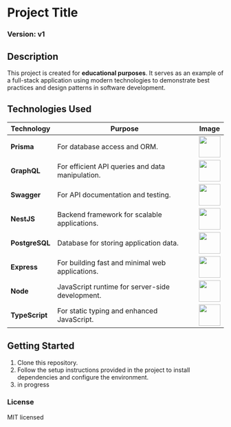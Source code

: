 # Project Title

### Version: v1

## Description

This project is created for **educational purposes**. It serves as an example of a full-stack application using modern technologies to demonstrate best practices and design patterns in software development.

## Technologies Used

| Technology     | Purpose                                          | Image                                     |
| -------------- | ------------------------------------------------ | ----------------------------------------- |
| **Prisma**     | For database access and ORM.                     | <img src="https://cf-assets.www.cloudflare.com/slt3lc6tev37/4WJkWMYGkEpa05B0hyL88E/91dd67e91752d39d94b60cdcdfdc287d/prismalogo-freelogovectors.net_.png" width="50"> |
| **GraphQL**    | For efficient API queries and data manipulation. | <img src="https://cdn.prod.website-files.com/64233a8baf1eba1d72a641d4/659556900fa031fbb25312f6_graphql.png" width="50"> |
| **Swagger**    | For API documentation and testing.               | <img src="https://miro.medium.com/v2/resize:fit:818/1*zc-LgogGtr7fFHF9e1M8wA.png" width="50"> |
| **NestJS**     | Backend framework for scalable applications.     | <img src="https://upload.wikimedia.org/wikipedia/commons/thumb/3/37/NestJS-logo-wordmark.svg/1200px-NestJS-logo-wordmark.svg.png" width="50"> |
| **PostgreSQL** | Database for storing application data.           | <img src="https://miro.medium.com/v2/resize:fit:1220/0*epnKnkKuLx2RAajt" width="50"> |
| **Express**    | For building fast and minimal web applications.  | <img src="https://cdn.buttercms.com/2q5r816LTo2uE9j7Ntic" width="50"> |
| **Node**       | JavaScript runtime for server-side development.  | <img src="https://blog.42mate.com/wp-content/uploads/2016/08/Node-js-Logo.png" width="50"> |
| **TypeScript** | For static typing and enhanced JavaScript.       | <img src="https://runcode-app-public.s3.amazonaws.com/images/typescript-online-editor-compiler.original.png" width="50"> |



## Getting Started

1. Clone this repository.
2. Follow the setup instructions provided in the project to install dependencies and configure the environment.
3. in progress


### License

MIT licensed